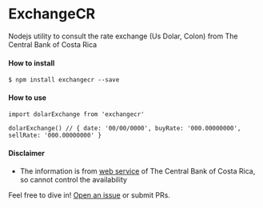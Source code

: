 # ExchangeCR
Nodejs utility to consult the rate exchange (Us Dolar, Colon) from The Central Bank of Costa Rica

#### How to install
`$ npm install exchangecr --save`

#### How to use
```
import dolarExchange from 'exchangecr'

dolarExchange() // { date: '00/00/0000', buyRate: '000.00000000', sellRate: '000.00000000' }

```

#### Disclaimer
* The information is from [web service](http://www.bccr.fi.cr/indicadores_economicos_/ServicioWeb.html) of The Central Bank of Costa Rica, so cannot control the availability

Feel free to dive in! [Open an issue](https://github.com/pablohgm/ExchangeCR/issues/new) or submit PRs. 


